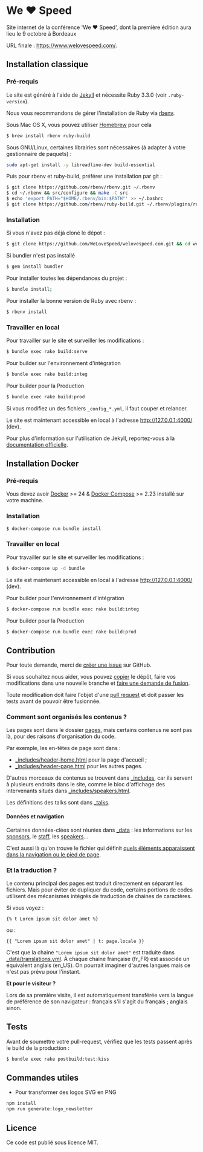 # We ❤️ Speed

Site internet de la conférence 'We ❤️ Speed', dont la première édition aura lieu le 9 octobre à Bordeaux

URL finale : https://www.welovespeed.com/.

## Installation classique

### Pré-requis

Le site est généré à l'aide de [Jekyll](https://jekyllrb.com/) et nécessite Ruby 3.3.0 (voir `.ruby-version`).

Nous vous recommandons de gérer l'installation de Ruby via [rbenv](https://github.com/rbenv/rbenv).

Sous Mac OS X, vous pouvez utiliser [Homebrew](https://brew.sh/) pour cela

```bash
$ brew install rbenv ruby-build
```

Sous GNU/Linux, certaines librairies sont nécessaires (à adapter à votre gestionnaire de paquets) :

```bash
sudo apt-get install -y libreadline-dev build-essential
```

Puis pour rbenv et ruby-build, préférer une installation par git :

```bash
$ git clone https://github.com/rbenv/rbenv.git ~/.rbenv
$ cd ~/.rbenv && src/configure && make -C src
$ echo 'export PATH="$HOME/.rbenv/bin:$PATH"' >> ~/.bashrc
$ git clone https://github.com/rbenv/ruby-build.git ~/.rbenv/plugins/ruby-build
```

### Installation

Si vous n'avez pas déjà cloné le dépot :

```bash
$ git clone https://github.com/WeLoveSpeed/welovespeed.com.git && cd welovespeed.com
```

Si bundler n'est pas installé

```bash
$ gem install bundler
```

Pour installer toutes les dépendances du projet :

```bash
$ bundle install;
```

Pour installer la bonne version de Ruby avec rbenv :

```bash
$ rbenv install
```

### Travailler en local

Pour travailler sur le site et surveiller les modifications :

```bash
$ bundle exec rake build:serve
```

Pour builder sur l'environnement d'intégration

```bash
$ bundle exec rake build:integ
```

Pour builder pour la Production

```bash
$ bundle exec rake build:prod
```

Si vous modifiez un des fichiers `_config_*.yml`, il faut couper et relancer.

Le site est maintenant accessible en local à l'adresse http://127.0.0.1:4000/ (dev).

Pour plus d'information sur l'utilisation de Jekyll, reportez-vous à la [documentation officielle](https://jekyllrb.com/docs/).

## Installation Docker

### Pré-requis

Vous devez avoir [Docker](https://www.docker.com/) >= 24 & [Docker Compose](https://docs.docker.com/compose/) >= 2.23 installé sur votre machine.

### Installation

```bash
$ docker-compose run bundle install
```

### Travailler en local

Pour travailler sur le site et surveiller les modifications :

```bash
$ docker-compose up -d bundle
```

Le site est maintenant accessible en local à l'adresse http://127.0.0.1:4000/ (dev).

Pour builder pour l'environnement d'intégration

```bash
$ docker-compose run bundle exec rake build:integ
```

Pour builder pour la Production

```bash
$ docker-compose run bundle exec rake build:prod
```

## Contribution

Pour toute demande, merci de [créer une issue](https://github.com/WeLoveSpeed/welovespeed.com/issues/new) sur GitHub.

Si vous souhaitez nous aider, vous pouvez [copier](https://github.com/WeLoveSpeed/welovespeed.com/fork) le dépôt, faire vos modifications dans une nouvelle branche et [faire une demande de fusion](https://github.com/WeLoveSpeed/welovespeed.com/pulls).

Toute modification doit faire l'objet d'une [pull request](https://github.com/WeLoveSpeed/welovespeed.com/pulls) et doit passer les tests avant de pouvoir être fusionnée.

### Comment sont organisés les contenus ?

Les pages sont dans le dossier [pages](pages), mais certains contenus ne sont pas là, pour des raisons d'organisation du code.

Par exemple, les en-têtes de page sont dans :

- [\_includes/header-home.html](_includes/header-home.html) pour la page d'accueil ;
- [\_includes/header-page.html](_includes/header-page.html) pour les autres pages.

D'autres morceaux de contenus se trouvent dans [\_includes](_includes), car ils servent à plusieurs endroits dans le site, comme le bloc d'affichage des intervenants situés dans [\_includes/speakers.html](_includes/speakers.html).

Les définitions des talks sont dans [\_talks](_talks).

#### Données et navigation

Certaines données-clées sont réunies dans [\_data](_data) : les informations sur les [sponsors](_data/sponsors.yml), le [staff](_data/staff.yml), les [speakers](_data/speakers.yml)…

C'est aussi là qu'on trouve le fichier qui définit [quels éléments apparaissent dans la navigation ou le pied de page](_data/sitemap.yml).

### Et la traduction ?

Le contenu principal des pages est traduit directement en séparant les fichiers. Mais pour éviter de dupliquer du code, certains portions de codes utilisent des mécanismes intégrés de traduction de chaines de caractères.

Si vous voyez :

```
{% t Lorem ipsum sit dolor amet %}
```

ou :

```
{{ "Lorem ipsum sit dolor amet" | t: page.locale }}
```

C'est que la chaine `"Lorem ipsum sit dolor amet"` est traduite dans [\_data/translations.yml](_data/translations.yml). À chaque chaine française (fr_FR) est associée un équivalent anglais (en_US). On pourrait imaginer d'autres langues mais ce n'est pas prévu pour l'instant.

**Et pour le visiteur ?**

Lors de sa première visite, il est automatiquement transférée vers la langue de préférence de son navigateur : français s'il s'agit du français ; anglais sinon.

## Tests

Avant de soumettre votre pull-request, vérifiez que les tests passent après le build de la production :

```bash
$ bundle exec rake postbuild:test:kiss
```

## Commandes utiles

- Pour transformer des logos SVG en PNG

```sh
npm install
npm run generate:logo_newsletter
```

## Licence

Ce code est publié sous licence MIT.
